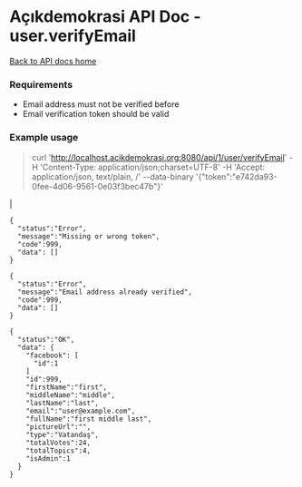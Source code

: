 # Açıkdemokrasi API Doc - user.verifyEmail

[Back to API docs home](Home)

### Requirements
- Email address must not be verified before
- Email verification token should be valid

### Example usage

>    curl 'http://localhost.acikdemokrasi.org:8080/api/1/user/verifyEmail' -H 'Content-Type: application/json;charset=UTF-8' -H 'Accept: application/json, text/plain, /' --data-binary '{"token":"e742da93-0fee-4d06-9561-0e03f3bec47b"}'

|

```
{
  "status":"Error",
  "message":"Missing or wrong token",
  "code":999,
  "data": []
}
```
```
{
  "status":"Error",
  "message":"Email address already verified",
  "code":999,
  "data": []
}
```
```
{
  "status":"OK",
  "data": {
    "facebook": [
      "id":1
    ]
    "id":999,
    "firstName":"first",
    "middleName":"middle",
    "lastName":"last",
    "email":"user@example.com",
    "fullName":"first middle last",
    "pictureUrl":"",
    "type":"Vatandaş",
    "totalVotes":24,
    "totalTopics":4,
    "isAdmin":1
  }
}
```